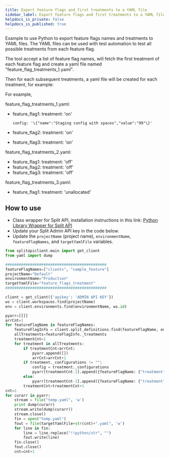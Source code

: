 ```yaml
---
title: Export feature flags and first treatments to a YAML file
sidebar_label: Export feature flags and first treatments to a YAML file
helpdocs_is_private: false
helpdocs_is_published: true
---
```


<p>
  <button hidden style={{borderRadius:'8px', border:'1px', fontFamily:'Courier New', fontWeight:'800', textAlign:'left'}}> help.split.io link: https://help.split.io/hc/en-us/articles/360029219192-Python-Admin-API-sample-Export-feature-flags-treatments-to-YAML-file </button>
</p>

Example to use Python to export feature flags names and treatments to YAML files. The YAML files can be used with test automation to test all possible treatments from each feature flag.

The tool accept a list of feature flag names, will fetch the first treatment of each feature flag and create a yaml file named "feature_flag_treatments_1.yaml".

Then for each subsequent treatments, a yaml file will be created for each treatment, for example:

For example,

 

feature_flag_treatments_1.yaml:

- feature_flag1:
      treatment: 'on'

      config: '\{"name":"Staging config with spaces","value":"99"\}'

- feature_flag2:
      treatment: 'on'
- feature_flag3:
      treatment: 'on'

 

feature_flag_treatments_2.yaml:

- feature_flag1:
      treatment: 'off' 
- feature_flag2:
      treatment: 'off'
- feature_flag3:
      treatment: 'off'

 

feature_flag_treatments_3.yaml:

- feature_flag1:
      treatment: 'unallocated' 

## How to use

 - Class wrapper for Split API, installation instructions in this link: [Python Library Wrapper for Split API](https://help.split.io/hc/en-us/articles/4412331052685)
 - Update your Split Admin API key in the code below.
 - Update the `projectName` (project name), `environmentName`, `featureFlagNames`, and `targetYamlFile` variables.

```python
from splitapiclient.main import get_client
from yaml import dump

#############################################
featureFlagNames=["clients", "sample_feature"]
projectName="Default"
environmentName="Production"
targetYamlFile="feature_flags_treatment"
#############################################

client = get_client({'apikey': 'ADMIN API KEY'})
ws = client.workspaces.find(projectName)
env = client.environments.find(environmentName, ws.id)

pyarr=[[]]
arrCnt=1
for featureFlagName in featureFlagNames:
    featureFlagInfo = client.split_definitions.find(featureFlagName, env.id, ws.id)
    allTreatments=featureFlagInfo._treatments
    treatmentCnt=1
    for treatment in allTreatments:
        if treatmentCnt>arrCnt:
            pyarr.append([])
            arrCnt=arrCnt+1
        if treatment._configurations != "":
            config = treatment._configurations
            pyarr[treatmentCnt-1].append({featureFlagName: {"treatment": treatment._name, "config": config}})
        else:
            pyarr[treatmentCnt-1].append({featureFlagName: {"treatment": treatment._name}})
        treatmentCnt=treatmentCnt+1
cnt=1
for curarr in pyarr:
    stream = file("temp.yaml", 'w')
    print dump(curarr)
    stream.write(dump(curarr))
    stream.close()
    fin = open("temp.yaml")
    fout = file(targetYamlFile+str(cnt)+".yaml", 'w')
    for line in fin:
        line = line.replace("!!python/str", "")
        fout.write(line)
    fin.close()
    fout.close()    
    cnt=cnt+1
```